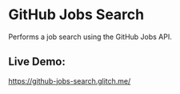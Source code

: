 # GitHub Jobs Search

Performs a job search using the GitHub Jobs API.

## Live Demo: 

https://github-jobs-search.glitch.me/
